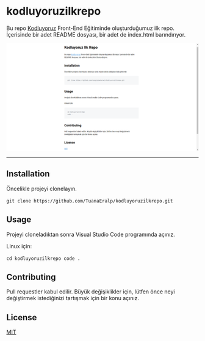 # kodluyoruzilkrepo #
Bu repo [Kodluyoruz](https://kodluyoruz.org/) Front-End Eğitiminde oluşturduğumuz ilk repo. İçerisinde bir adet README dosyası, bir adet de index.html barındırıyor. 


![](https://raw.githubusercontent.com/Kodluyoruz/taskforce/main/git/odev1/figures/markdown.png)
_______________________________________________________________________________________________________________________________________________________________
## Installation ##
Öncelikle projeyi clonelayın.

`
git clone https://github.com/TuanaEralp/kodluyoruzilkrepo.git 
`
## Usage ##
Projeyi cloneladıktan sonra Visual Studio Code programında açınız.
 
 Linux için:

  `
 cd kodluyoruzilkrepo
  code .
  `

  ## Contributing ##
  Pull requestler kabul edilir. Büyük değişiklikler için, lütfen önce neyi değiştirmek istediğinizi tartışmak için bir konu açınız.


  ## License ##
  [MIT](https://choosealicense.com/licenses/mit/)